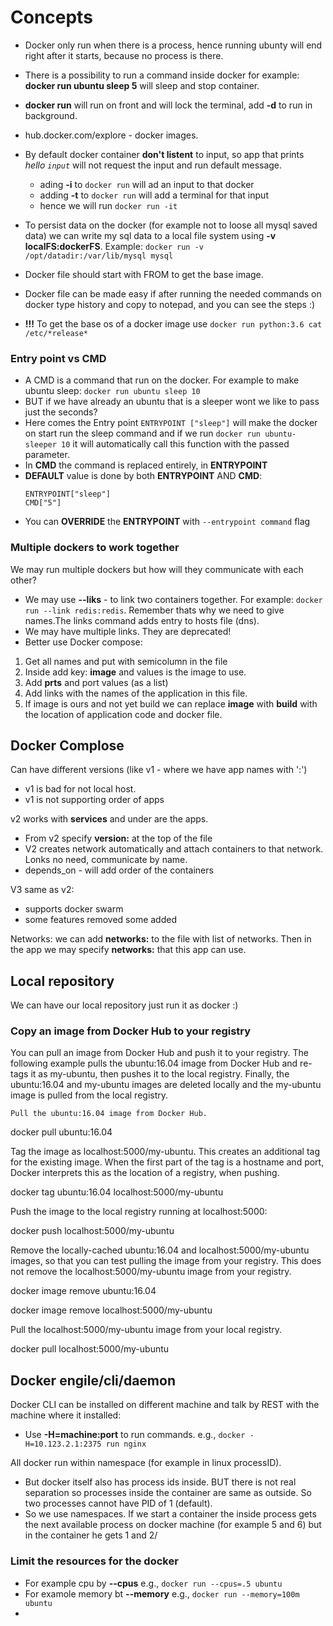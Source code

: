 # Concepts
* Docker only run when there is a process, hence running ubunty will end right after it starts, because no process is there.
* There is a possibility to run a command inside docker for example: **docker run ubuntu sleep 5** will sleep and stop container.
* **docker run** will run on front and will lock the terminal, add **-d** to run in background.
* hub.docker.com/explore - docker images.
* By default docker container **don't listent** to input, so app that prints *hello `input`* will not request the input and run default message. 
    
    * ading **-i** to `docker run` will ad an input to that docker 
    * adding **-t** to `docker run` will add a terminal for that input
    * hence we will run `docker run -it`

* To persist data on the docker (for example not to loose all mysql saved data) we can write my sql data to a local file system using **-v localFS:dockerFS**. Example: `docker run -v /opt/datadir:/var/lib/mysql mysql`
* Docker file should start with FROM to get the base image.
* Docker file can be made easy if after running the needed commands on docker type history and copy to notepad, and you can see the steps :)
* **!!!** To get the base os of a docker image use `docker run python:3.6 cat /etc/*release*`

### Entry point vs CMD
* A CMD is a command that run on the docker. For example to make ubuntu sleep: `docker run ubuntu sleep 10`
* BUT if we have already an ubuntu that is a sleeper wont we like to pass just the seconds? 
* Here comes the Entry point `ENTRYPOINT ["sleep"]` will make the docker on start run the sleep command and if we run `docker run ubuntu-sleeper 10` it will automatically call this function with the passed parameter.
* In **CMD** the command is replaced entirely, in **ENTRYPOINT** 
* **DEFAULT** value is done by both **ENTRYPOINT** AND **CMD**:
    ```
    ENTRYPOINT["sleep"]
    CMD["5"]
    ```
* You can **OVERRIDE** the **ENTRYPOINT** with `--entrypoint command` flag

### Multiple dockers to work together
We may run multiple dockers but how will they communicate with each other?
* We may use **--liks** - to link two containers together. For example: `docker run --link redis:redis`. Remember thats why we need to give names.The links command adds entry to hosts file (dns).
* We may have multiple links. They are deprecated!
* Better use Docker compose: 
1. Get all names and put with semicolumn in the file
2. Inside add key: **image** and values is the image to use.
3. Add **prts** and port values (as a list)
4. Add links with the names of the application in this file.
5. If image is ours and not yet build we can replace **image** with **build** with the location of application code and docker file. 

## Docker Complose
Can have different versions (like v1 - where we have app names with ':')
- v1 is bad for not local host.
- v1 is not supporting order of apps

v2 works with **services** and under are the apps.
- From v2 specify **version:** at the top of the file
- V2 creates network automatically and attach containers to that network. Lonks no need, communicate by name.
- depends_on - will add order of the containers

V3 same as v2:
- supports docker swarm
- some features removed some added

Networks: we can add **networks:** to the file with list of networks. Then in the app we may specify **networks:** that this app can use.

## Local repository
We can have our local repository just run it as docker :)

### Copy an image from Docker Hub to your registry

You can pull an image from Docker Hub and push it to your registry. The following example pulls the ubuntu:16.04 image from Docker Hub and re-tags it as my-ubuntu, then pushes it to the local registry. Finally, the ubuntu:16.04 and my-ubuntu images are deleted locally and the my-ubuntu image is pulled from the local registry.

    Pull the ubuntu:16.04 image from Docker Hub.

 docker pull ubuntu:16.04

Tag the image as localhost:5000/my-ubuntu. This creates an additional tag for the existing image. When the first part of the tag is a hostname and port, Docker interprets this as the location of a registry, when pushing.

 docker tag ubuntu:16.04 localhost:5000/my-ubuntu

Push the image to the local registry running at localhost:5000:

 docker push localhost:5000/my-ubuntu

Remove the locally-cached ubuntu:16.04 and localhost:5000/my-ubuntu images, so that you can test pulling the image from your registry. This does not remove the localhost:5000/my-ubuntu image from your registry.

 docker image remove ubuntu:16.04

 docker image remove localhost:5000/my-ubuntu

Pull the localhost:5000/my-ubuntu image from your local registry.

 docker pull localhost:5000/my-ubuntu
 
 
 ## Docker engile/cli/daemon
 Docker CLI can be installed on different machine and talk by REST with the machine where it installed:
 - Use **-H=machine:port** to run commands. e.g., `docker -H=10.123.2.1:2375 run nginx`

All docker run within namespace (for example in linux processID).
- But docker itself also has process ids inside. BUT there is not real separation so processes inside the container are same as outside. So two processes cannot have PID of 1 (default). 
- So we use namespaces. If we start a container the inside process gets the next available process on docker machine (for example 5 and 6) but in the container he gets 1 and 2/

### Limit the resources for the docker
- For example cpu by **--cpus** e.g., `docker run --cpus=.5 ubuntu`
- For examole memory bt **--memory** e.g., `docker run --memory=100m ubuntu`
- 
